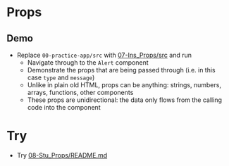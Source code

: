 # Props

## Demo

* Replace `00-practice-app/src` with [07-Ins_Props/src](../activities/07-Ins_Props/src) and run
  * Navigate through to the `Alert` component
  * Demonstrate the props that are being passed through (i.e. in this case `type` and `message`)
  * Unlike in plain old HTML, props can be anything: strings, numbers, arrays, functions, other components
  * These props are unidirectional: the data only flows from the calling code into the component

# Try

* Try [08-Stu_Props/README.md](../activities/08-Stu_Props/README.md)
